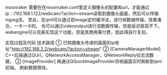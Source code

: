 moonraker
需要在在moonraker.conf里定义摄像头的配置和url，才能通过ip：/192.168.1.122/webcam/?action=stream读取到摄像头画面，然后可以传输mjpeg流。
至此，在qml可以通过双image定时缓冲法，进行帧数据传输，效果凑合，一卡一卡的。
也可以通过videooutput进行流数据传输，但是延迟居高不下。
webengine可以完美实现这个功能，但是其商用需付费，因此得自行复刻。

实现过程及代码
技术路径
① 已知摄像头传递的画面的ip地址"http://192.168.2.2/webcam/?action=stream"
② [CameraManagerModel] C++后端通过QUrl，QNetworkAccessManager，QNetworkReply拉去流数据，
③ [ImageProvider] 再通过QQuickImageProvider将帧画面实时刷新到qml前端。
刷新数据很快。
